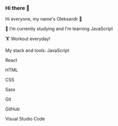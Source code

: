 ### Hi there 👋


Hi everyone, my name's Oleksandr 👋

🌱 I’m currently studying and I'm learning JavaScript

🏋️ Workout everyday!

My stack and tools:
JavaScript

React

HTML

CSS

Sass

Git

GitHub

Visual Studio Code


